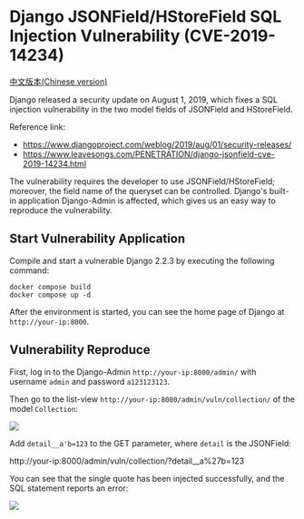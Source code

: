 # Django JSONField/HStoreField SQL Injection Vulnerability (CVE-2019-14234)

[中文版本(Chinese version)](README.zh-cn.md)

Django released a security update on August 1, 2019, which fixes a SQL injection vulnerability in the two model fields of JSONField and HStoreField.

Reference link:

- https://www.djangoproject.com/weblog/2019/aug/01/security-releases/
- https://www.leavesongs.com/PENETRATION/django-jsonfield-cve-2019-14234.html

The vulnerability requires the developer to use JSONField/HStoreField; moreover, the field name of the queryset can be controlled. Django's built-in application Django-Admin is affected, which gives us an easy way to reproduce the vulnerability.

## Start Vulnerability Application

Compile and start a vulnerable Django 2.2.3 by executing the following command:

```
docker compose build
docker compose up -d
```

After the environment is started, you can see the home page of Django at `http://your-ip:8000`.

## Vulnerability Reproduce

First, log in to the Django-Admin `http://your-ip:8000/admin/` with username `admin` and password `a123123123`.

Then go to the list-view `http://your-ip:8000/admin/vuln/collection/` of the model `Collection`:

![](1.png)

Add `detail__a'b=123` to the GET parameter, where `detail` is the JSONField:

http://your-ip:8000/admin/vuln/collection/?detail__a%27b=123

You can see that the single quote has been injected successfully, and the SQL statement reports an error:

![](2.png)
